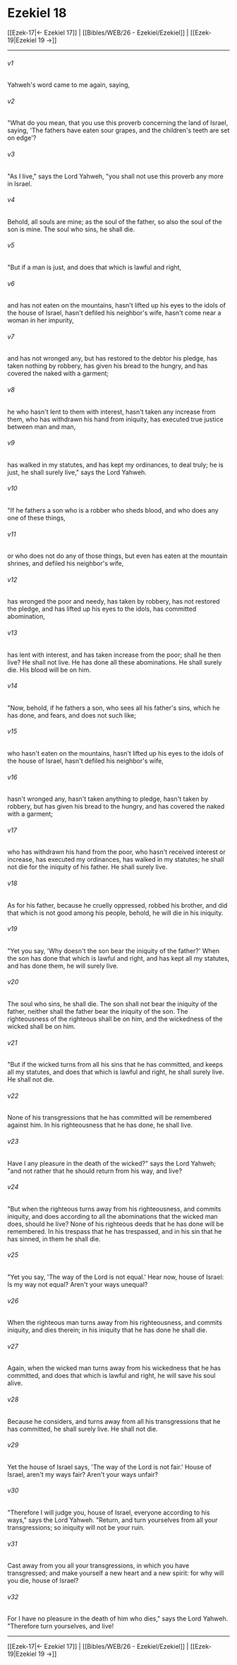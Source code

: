 # Ezekiel 18

[[Ezek-17|← Ezekiel 17]] | [[Bibles/WEB/26 - Ezekiel/Ezekiel]] | [[Ezek-19|Ezekiel 19 →]]
***



###### v1 
Yahweh's word came to me again, saying, 

###### v2 
"What do you mean, that you use this proverb concerning the land of Israel, saying, 'The fathers have eaten sour grapes, and the children's teeth are set on edge'? 

###### v3 
"As I live," says the Lord Yahweh, "you shall not use this proverb any more in Israel. 

###### v4 
Behold, all souls are mine; as the soul of the father, so also the soul of the son is mine. The soul who sins, he shall die. 

###### v5 
"But if a man is just, and does that which is lawful and right, 

###### v6 
and has not eaten on the mountains, hasn't lifted up his eyes to the idols of the house of Israel, hasn't defiled his neighbor's wife, hasn't come near a woman in her impurity, 

###### v7 
and has not wronged any, but has restored to the debtor his pledge, has taken nothing by robbery, has given his bread to the hungry, and has covered the naked with a garment; 

###### v8 
he who hasn't lent to them with interest, hasn't taken any increase from them, who has withdrawn his hand from iniquity, has executed true justice between man and man, 

###### v9 
has walked in my statutes, and has kept my ordinances, to deal truly; he is just, he shall surely live," says the Lord Yahweh. 

###### v10 
"If he fathers a son who is a robber who sheds blood, and who does any one of these things, 

###### v11 
or who does not do any of those things, but even has eaten at the mountain shrines, and defiled his neighbor's wife, 

###### v12 
has wronged the poor and needy, has taken by robbery, has not restored the pledge, and has lifted up his eyes to the idols, has committed abomination, 

###### v13 
has lent with interest, and has taken increase from the poor; shall he then live? He shall not live. He has done all these abominations. He shall surely die. His blood will be on him. 

###### v14 
"Now, behold, if he fathers a son, who sees all his father's sins, which he has done, and fears, and does not such like; 

###### v15 
who hasn't eaten on the mountains, hasn't lifted up his eyes to the idols of the house of Israel, hasn't defiled his neighbor's wife, 

###### v16 
hasn't wronged any, hasn't taken anything to pledge, hasn't taken by robbery, but has given his bread to the hungry, and has covered the naked with a garment; 

###### v17 
who has withdrawn his hand from the poor, who hasn't received interest or increase, has executed my ordinances, has walked in my statutes; he shall not die for the iniquity of his father. He shall surely live. 

###### v18 
As for his father, because he cruelly oppressed, robbed his brother, and did that which is not good among his people, behold, he will die in his iniquity. 

###### v19 
"Yet you say, 'Why doesn't the son bear the iniquity of the father?' When the son has done that which is lawful and right, and has kept all my statutes, and has done them, he will surely live. 

###### v20 
The soul who sins, he shall die. The son shall not bear the iniquity of the father, neither shall the father bear the iniquity of the son. The righteousness of the righteous shall be on him, and the wickedness of the wicked shall be on him. 

###### v21 
"But if the wicked turns from all his sins that he has committed, and keeps all my statutes, and does that which is lawful and right, he shall surely live. He shall not die. 

###### v22 
None of his transgressions that he has committed will be remembered against him. In his righteousness that he has done, he shall live. 

###### v23 
Have I any pleasure in the death of the wicked?" says the Lord Yahweh; "and not rather that he should return from his way, and live? 

###### v24 
"But when the righteous turns away from his righteousness, and commits iniquity, and does according to all the abominations that the wicked man does, should he live? None of his righteous deeds that he has done will be remembered. In his trespass that he has trespassed, and in his sin that he has sinned, in them he shall die. 

###### v25 
"Yet you say, 'The way of the Lord is not equal.' Hear now, house of Israel: Is my way not equal? Aren't your ways unequal? 

###### v26 
When the righteous man turns away from his righteousness, and commits iniquity, and dies therein; in his iniquity that he has done he shall die. 

###### v27 
Again, when the wicked man turns away from his wickedness that he has committed, and does that which is lawful and right, he will save his soul alive. 

###### v28 
Because he considers, and turns away from all his transgressions that he has committed, he shall surely live. He shall not die. 

###### v29 
Yet the house of Israel says, 'The way of the Lord is not fair.' House of Israel, aren't my ways fair? Aren't your ways unfair? 

###### v30 
"Therefore I will judge you, house of Israel, everyone according to his ways," says the Lord Yahweh. "Return, and turn yourselves from all your transgressions; so iniquity will not be your ruin. 

###### v31 
Cast away from you all your transgressions, in which you have transgressed; and make yourself a new heart and a new spirit: for why will you die, house of Israel? 

###### v32 
For I have no pleasure in the death of him who dies," says the Lord Yahweh. "Therefore turn yourselves, and live!

***
[[Ezek-17|← Ezekiel 17]] | [[Bibles/WEB/26 - Ezekiel/Ezekiel]] | [[Ezek-19|Ezekiel 19 →]]
